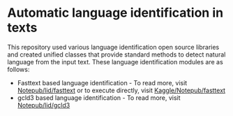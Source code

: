 # Automatic language identification in texts
This repository used various language identification open source libraries and created unified classes that provide standard methods to detect natural language from the input text. These language identification modules are as follows:
* Fasttext based language identification - To read more, visit [Notepub/lid/fasttext](https://notepub.io/notes/artificial-intelligence/speech-and-language-processing/language-identification/lid-using-fasttext-python-package/) or to execute directly, visit [Kaggle/Notepub/fasttext](https://www.kaggle.com/notepub/notebook3ed346aef5)
* gcld3 based language identification - To read more, visit [Notepub/lid/gcld3](https://notepub.io/notes/artificial-intelligence/speech-and-language-processing/language-identification/lid-gcld3/)
